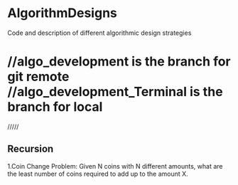 # AlgorithmDesigns
Code and description of different algorithmic design strategies

//algo_development is the branch for git remote
//algo_development_Terminal is the branch for local
=======
/////


Recursion
---------

1.Coin Change Problem:
Given N coins with N different amounts, what are the least number of coins required to add up to the amount X.

